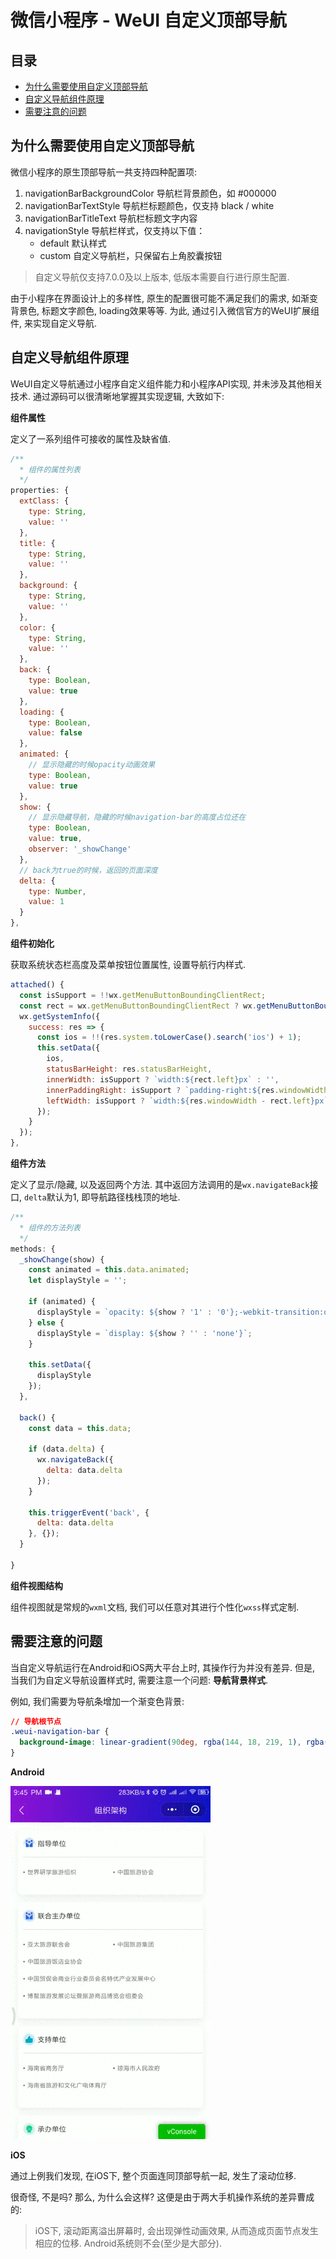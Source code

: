 <h1>微信小程序 - WeUI 自定义顶部导航</h1>

<h2>目录</h2>

- [为什么需要使用自定义顶部导航](#为什么需要使用自定义顶部导航)
- [自定义导航组件原理](#自定义导航组件原理)
- [需要注意的问题](#需要注意的问题)

## 为什么需要使用自定义顶部导航

微信小程序的原生顶部导航一共支持四种配置项:

1. navigationBarBackgroundColor 导航栏背景颜色，如 #000000
2. navigationBarTextStyle 导航栏标题颜色，仅支持 black / white
3. navigationBarTitleText 导航栏标题文字内容
4. navigationStyle 导航栏样式，仅支持以下值：
   - default 默认样式
   - custom 自定义导航栏，只保留右上角胶囊按钮

> 自定义导航仅支持7.0.0及以上版本, 低版本需要自行进行原生配置.

由于小程序在界面设计上的多样性, 原生的配置很可能不满足我们的需求, 如渐变背景色, 标题文字颜色, loading效果等等. 为此, 通过引入微信官方的WeUI扩展组件, 来实现自定义导航.

## 自定义导航组件原理

WeUI自定义导航通过小程序自定义组件能力和小程序API实现, 并未涉及其他相关技术. 通过源码可以很清晰地掌握其实现逻辑, 大致如下:

**组件属性**

定义了一系列组件可接收的属性及缺省值.

```js
/**
  * 组件的属性列表
  */
properties: {
  extClass: {
    type: String,
    value: ''
  },
  title: {
    type: String,
    value: ''
  },
  background: {
    type: String,
    value: ''
  },
  color: {
    type: String,
    value: ''
  },
  back: {
    type: Boolean,
    value: true
  },
  loading: {
    type: Boolean,
    value: false
  },
  animated: {
    // 显示隐藏的时候opacity动画效果
    type: Boolean,
    value: true
  },
  show: {
    // 显示隐藏导航，隐藏的时候navigation-bar的高度占位还在
    type: Boolean,
    value: true,
    observer: '_showChange'
  },
  // back为true的时候，返回的页面深度
  delta: {
    type: Number,
    value: 1
  }
},
```

**组件初始化**

获取系统状态栏高度及菜单按钮位置属性, 设置导航行内样式.

```js
attached() {
  const isSupport = !!wx.getMenuButtonBoundingClientRect;
  const rect = wx.getMenuButtonBoundingClientRect ? wx.getMenuButtonBoundingClientRect() : null;
  wx.getSystemInfo({
    success: res => {
      const ios = !!(res.system.toLowerCase().search('ios') + 1);
      this.setData({
        ios,
        statusBarHeight: res.statusBarHeight,
        innerWidth: isSupport ? `width:${rect.left}px` : '',
        innerPaddingRight: isSupport ? `padding-right:${res.windowWidth - rect.left}px` : '',
        leftWidth: isSupport ? `width:${res.windowWidth - rect.left}px` : ''
      });
    }
  });
},
```

**组件方法**

定义了显示/隐藏, 以及返回两个方法. 其中返回方法调用的是`wx.navigateBack`接口, `delta`默认为1, 即导航路径栈栈顶的地址.

```js
/**
  * 组件的方法列表
  */
methods: {
  _showChange(show) {
    const animated = this.data.animated;
    let displayStyle = '';

    if (animated) {
      displayStyle = `opacity: ${show ? '1' : '0'};-webkit-transition:opacity 0.5s;transition:opacity 0.5s;`;
    } else {
      displayStyle = `display: ${show ? '' : 'none'}`;
    }

    this.setData({
      displayStyle
    });
  },

  back() {
    const data = this.data;

    if (data.delta) {
      wx.navigateBack({
        delta: data.delta
      });
    }

    this.triggerEvent('back', {
      delta: data.delta
    }, {});
  }

}
```

**组件视图结构**

组件视图就是常规的`wxml`文档, 我们可以任意对其进行个性化`wxss`样式定制.

## 需要注意的问题

当自定义导航运行在Android和iOS两大平台上时, 其操作行为并没有差异. 但是, 当我们为自定义导航设置样式时, 需要注意一个问题: **导航背景样式**.

例如, 我们需要为导航条增加一个渐变色背景:

```css
// 导航根节点
.weui-navigation-bar {
  background-image: linear-gradient(90deg, rgba(144, 18, 219, 1), rgba(14, 18, 204, 1)) !important;
}
```

**Android**

![Android系统下的表现](./1592747174009824.gif)

**iOS**


通过上例我们发现, 在iOS下, 整个页面连同顶部导航一起, 发生了滚动位移.

很奇怪, 不是吗? 那么, 为什么会这样? 这便是由于两大手机操作系统的差异曹成的:

> iOS下, 滚动距离溢出屏幕时, 会出现弹性动画效果, 从而造成页面节点发生相应的位移. Android系统则不会(至少是大部分).


